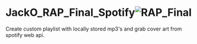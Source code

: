# JackO_RAP_Final_Spotify![RAP_Final](https://user-images.githubusercontent.com/71997869/159429118-1b38d2f6-f1ce-41a8-b33c-0827f10bd73f.png)

Create custom playlist with locally stored mp3's and grab cover art from spotify web api.
